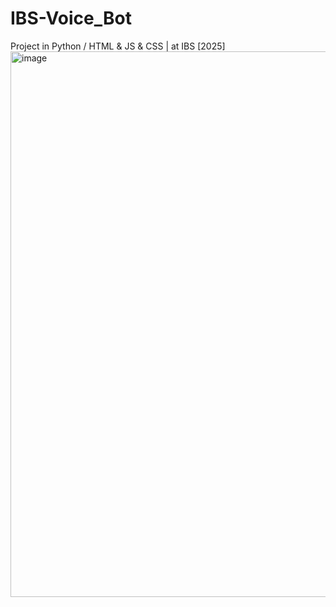 # IBS-Voice_Bot
Project in Python / HTML & JS & CSS | at IBS [2025]
<img width="624" height="873" alt="image" src="https://github.com/user-attachments/assets/3185dc82-f58d-429c-89d4-630b4edc677b" />
